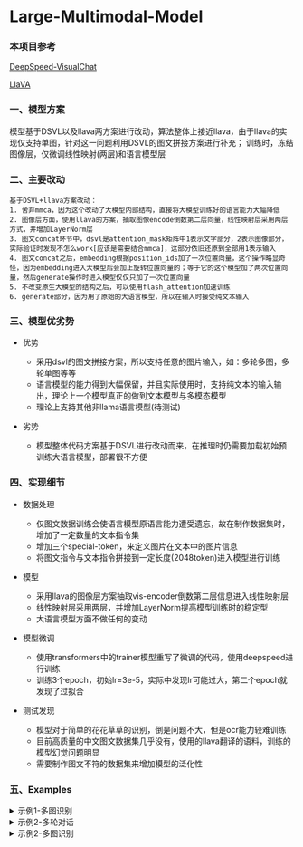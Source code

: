 # Large-Multimodal-Model

### 本项目参考
[DeepSpeed-VisualChat](https://github.com/microsoft/DeepSpeedExamples/tree/master/applications/DeepSpeed-VisualChat)

[LlaVA](https://github.com/haotian-liu/LLaVA)

### 一、模型方案
模型基于DSVL以及llava两方案进行改动，算法整体上接近llava，由于llava的实现仅支持单图，针对这一问题利用DSVL的图文拼接方案进行补充；
训练时，冻结图像层，仅微调线性映射(两层)和语言模型层

### 二、主要改动
```
基于DSVL+llava方案改动：
1. 舍弃mmca，因为这个改动了大模型内部结构，直接将大模型训练好的语言能力大幅降低
2. 图像层方面，使用llava的方案，抽取图像encode倒数第二层向量，线性映射层采用两层方式，并增加LayerNorm层
3. 图文concat环节中，dsvl是attention_mask矩阵中1表示文字部分，2表示图像部分，实际验证时发现不怎么work[应该是需要结合mmca]，这部分依旧还原到全部用1表示输入
4. 图文concat之后，embedding根据position_ids加了一次位置向量，这个操作略显奇怪，因为embedding进入大模型后会加上旋转位置向量的；等于它的这个模型加了两次位置向量，然后generate操作时进入模型仅仅只加了一次位置向量
5. 不改变原生大模型的结构之后，可以使用flash_attention加速训练
6. generate部分，因为用了原始的大语言模型，所以在输入时接受纯文本输入
```

### 三、模型优劣势
- 优势
  - 采用dsvl的图文拼接方案，所以支持任意的图片输入，如：多轮多图，多轮单图等等
  - 语言模型的能力得到大幅保留，并且实际使用时，支持纯文本的输入输出，理论上一个模型真正的做到文本模型与多模态模型
  - 理论上支持其他非llama语言模型(待测试)

- 劣势
  - 模型整体代码方案基于DSVL进行改动而来，在推理时仍需要加载初始预训练大语言模型，部署很不方便 
  

### 四、实现细节
- 数据处理
  - 仅图文数据训练会使语言模型原语言能力遭受遗忘，故在制作数据集时，增加了一定数量的文本指令集
  - 增加三个special-token，来定义图片在文本中的图片信息
  - 将图文指令与文本指令拼接到一定长度(2048token)进入模型进行训练
  
- 模型
  - 采用llava的图像层方案抽取vis-encoder倒数第二层信息进入线性映射层
  - 线性映射层采用两层，并增加LayerNorm提高模型训练时的稳定型
  - 大语言模型方面不做任何的变动
      
- 模型微调
  - 使用transformers中的trainer模型重写了微调的代码，使用deepspeed进行训练
  - 训练3个epoch，初始lr=3e-5，实际中发现lr可能过大，第二个epoch就发现了过拟合

- 测试发现
  - 模型对于简单的花花草草的识别，倒是问题不大，但是ocr能力较难训练
  - 目前高质量的中文图文数据集几乎没有，使用的llava翻译的语料，训练的模型幻觉问题明显
  - 需要制作图文不符的数据集来增加模型的泛化性


### 五、Examples

<details>
<summary>示例1-多图识别</summary>
<img src="https://github.com/X-jun-0130/Large-Multimodal-Model/blob/main/example/example1.jpg"/> 
</details>

<details>
<summary>示例2-多轮对话</summary>
<img src="https://github.com/X-jun-0130/Large-Multimodal-Model/blob/main/example/example2.jpg"/> 
</details>

<details>
<summary>示例2-多图识别</summary>
<img src="https://github.com/X-jun-0130/Large-Multimodal-Model/blob/main/example/example3.jpg"/> 
</details>
